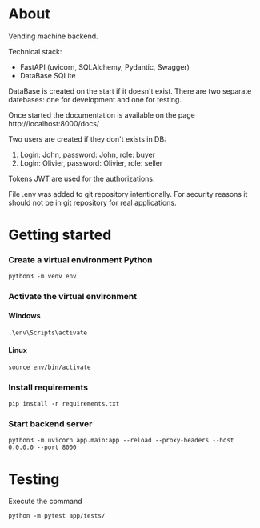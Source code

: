# About

Vending machine backend.

Technical stack:
- FastAPI (uvicorn, SQLAlchemy, Pydantic, Swagger)
- DataBase SQLite

DataBase is created on the start if it doesn't exist. There are two separate datebases: one for development and one for testing.

Once started the documentation is available on the page http://localhost:8000/docs/

Two users are created if they don't exists in DB:
1. Login: John, password: John, role: buyer
1. Login: Olivier, password: Olivier, role: seller

Tokens JWT are used for the authorizations.

File .env was added to git repository intentionally. For security reasons it should not be in git repository for real applications.

# Getting started

### Create a virtual environment Python
```
python3 -m venv env
```

### Activate the virtual environment
#### Windows
```
.\env\Scripts\activate
```
#### Linux
```
source env/bin/activate
```

### Install requirements
```
pip install -r requirements.txt
```

### Start backend server
```
python3 -m uvicorn app.main:app --reload --proxy-headers --host 0.0.0.0 --port 8000
```

# Testing
Execute the command
```
python -m pytest app/tests/
```
